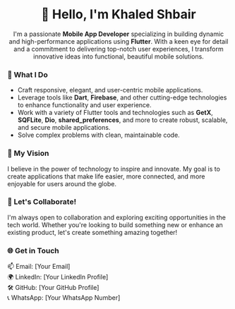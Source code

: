 <h1 align="center">👋 Hello, I'm Khaled Shbair</h1>

<p align="center">
  I'm a passionate <strong>Mobile App Developer</strong> specializing in building dynamic and high-performance applications using <strong>Flutter</strong>. With a keen eye for detail and a commitment to delivering top-notch user experiences, I transform innovative ideas into functional, beautiful mobile solutions.
</p>

<h3 align="left">🔹 What I Do</h3>
<ul>
  <li>Craft responsive, elegant, and user-centric mobile applications.</li>
  <li>Leverage tools like <strong>Dart</strong>, <strong>Firebase</strong>, and other cutting-edge technologies to enhance functionality and user experience.</li>
  <li>Work with a variety of Flutter tools and technologies such as <strong>GetX</strong>, <strong>SQFLite</strong>, <strong>Dio</strong>, <strong>shared_preferences</strong>, and more to create robust, scalable, and secure mobile applications.</li>
  <li>Solve complex problems with clean, maintainable code.</li>
</ul>

<h3 align="left">🔹 My Vision</h3>
<p align="left">
  I believe in the power of technology to inspire and innovate. My goal is to create applications that make life easier, more connected, and more enjoyable for users around the globe.
</p>

<h3 align="left">🔹 Let's Collaborate!</h3>
<p align="left">
  I'm always open to collaboration and exploring exciting opportunities in the tech world. Whether you're looking to build something new or enhance an existing product, let's create something amazing together!
</p>

<h3 align="left">🌐 Get in Touch</h3>
<p align="left">
  📫 Email: [Your Email] <br>
  🌍 LinkedIn: [Your LinkedIn Profile] <br>
  🛠 GitHub: [Your GitHub Profile] <br>
  📞 WhatsApp: [Your WhatsApp Number]
</p>
